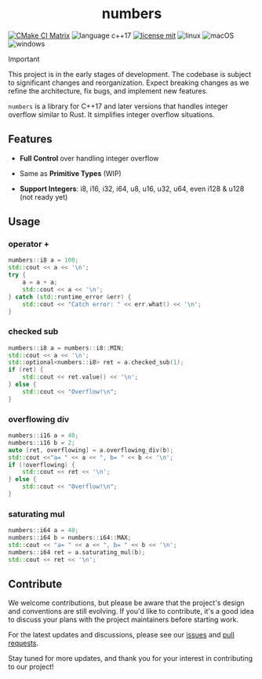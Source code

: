 <h1 align="center">
numbers
</h1>

[![CMake CI Matrix](https://github.com/guuzaa/numbers/actions/workflows/cmake.yml/badge.svg?branch=main)](https://github.com/guuzaa/numbers/actions/workflows/cmake.yml)
![language c++17](https://img.shields.io/badge/Language-C++17-red)
[![license mit](https://img.shields.io/badge/License-MIT-pink)](https://github.com/guuzaa/numbers/blob/main/LICENSE.txt)
![linux](https://img.shields.io/badge/OS-Linux-blue)
![macOS](https://img.shields.io/badge/OS-macOS-blue)
![windows](https://img.shields.io/badge/OS-Windows-blue)

> [!IMPORTANT]  
> This project is in the early stages of development. The codebase is subject to significant changes and reorganization. Expect breaking changes as we refine the architecture, fix bugs, and implement new features.

`numbers` is a library for C++17 and later versions that handles integer overflow similar to Rust. It simplifies integer overflow situations.

## Features

- **Full Control** over handling integer overflow

- Same as **Primitive Types** (WIP)

- **Support Integers**: i8, i16, i32, i64, u8, u16, u32, u64, even i128 & u128 (not ready yet)

## Usage

### operator +
```c++
numbers::i8 a = 100;
std::cout << a << '\n';
try {
    a = a + a;
    std::cout << a << '\n';
} catch (std::runtime_error &err) {
    std::cout << "Catch error: " << err.what() << '\n';
}
```

### checked sub
```c++
numbers::i8 a = numbers::i8::MIN;
std::cout << a << '\n';
std::optional<numbers::i8> ret = a.checked_sub(1);
if (ret) {
    std::cout << ret.value() << '\n';
} else {
    std::cout << "Overflow!\n";
}
```

### overflowing div
```c++
numbers::i16 a = 40;
numbers::i16 b = 2;
auto [ret, overflowing] = a.overflowing_div(b);
std::cout <<"a= " << a << ", b= " << b << '\n';
if (!overflowing) {
    std::cout << ret << '\n';
} else {
    std::cout << "Overflow!\n";
}
```

### saturating mul
```c++
numbers::i64 a = 40;
numbers::i64 b = numbers::i64::MAX;
std::cout << "a= " << a << ", b= " << b << '\n';
numbers::i64 ret = a.saturating_mul(b);
std::cout << ret << '\n';
```

## Contribute

We welcome contributions, but please be aware that the project's design and conventions are still evolving. If you'd like to contribute, it's a good idea to discuss your plans with the project maintainers before starting work.

For the latest updates and discussions, please see our [issues](https://github.com/guuzaa/numbers/issues) and [pull requests](https://github.com/guuzaa/numbers/pulls).

Stay tuned for more updates, and thank you for your interest in contributing to our project!
